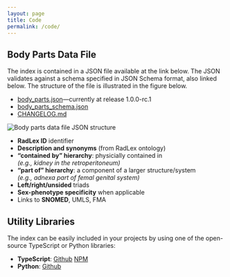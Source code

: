 ```yaml
---
layout: page
title: Code
permalink: /code/
---
```

## Body Parts Data File

The index is contained in a JSON file available at the link below. The JSON validates against a schema specified in JSON Schema format, also linked below. The structure of the file is illustrated in the figure below.

- [body_parts.json](https://raw.githubusercontent.com/talkasab/anatomiclocations.org/main/data/body_parts.json)—currently at release 1.0.0-rc.1
- [body_parts_schema.json](https://raw.githubusercontent.com/talkasab/anatomiclocations.org/main/data/body_parts_schema.json)
- [CHANGELOG.md](https://github.com/talkasab/anatomiclocations.org/blob/main/data/CHANGELOG.md)

![Body parts data file JSON structure](/assets/JSONStructure.png "Body parts data file JSON structure")

* **RadLex ID** identifier
* **Description and synonyms** (from RadLex ontology)
* **“contained by” hierarchy**: physicially contained in <br> _(e.g., kidney in the retroperitoneum)_
* **“part of” hierarchy**: a component of a larger structure/system <br> _(e.g., adnexa part of femal genital system)_
* **Left/right/unsided** triads
* **Sex-phenotype specificity** when applicable
* Links to **SNOMED**, UMLS, FMA

## Utility Libraries

The index can be easily included in your projects by using one of the open-source TypeScript or Python libraries:

- **TypeScript**: [Github](https://github.com/talkasab/BodyPartIndex.ts) [NPM](https://www.npmjs.com/package/@talkasab/body_part_index)
- **Python**: [Github](https://github.com/talkasab/BodyPartIndex.py)